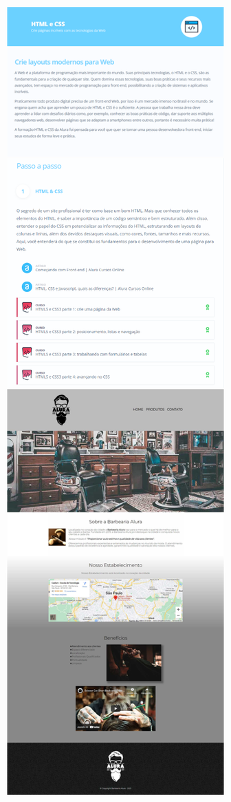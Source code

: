 <img src="https://raw.githubusercontent.com/guinatel/HTML-and-CSS-Alura/main/IMG/img%201.png">

<img src="https://raw.githubusercontent.com/guinatel/HTML-and-CSS-Alura/main/IMG/img%202.png" width="800" height="auto">

<img src="https://raw.githubusercontent.com/guinatel/HTML-and-CSS-Alura/main/IMG/img%203.png" width="800" height="auto">


<img src="https://raw.githubusercontent.com/guinatel/HTML-and-CSS-Alura/main/IMG/complete-page-for-web.jpg">
